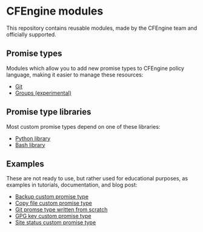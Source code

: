 # CFEngine modules

This repository contains reusable modules, made by the CFEngine team and officially supported.

## Promise types

Modules which allow you to add new promise types to CFEngine policy language, making it easier to manage these resources:

* [Git](./promise_types/git/)
* [Groups (experimental)](./promise_types/groups-experimental)

## Promise type libraries

Most custom promise types depend on one of these libraries:

* [Python library](./libraries/python/)
* [Bash library](./libraries/bash/)

## Examples

These are not ready to use, but rather used for educational purposes, as examples in tutorials, documentation, and blog post:

* [Backup custom promise type](./promise_types/backup/)
* [Copy file custom promise type](./promise_types/cp/)
* [Git promse type written from scratch](./promise_types/git-from-scratch/)
* [GPG key custom promise type](./promise_types/gpg/)
* [Site status custom promise type](./promise_types/site-up/)
